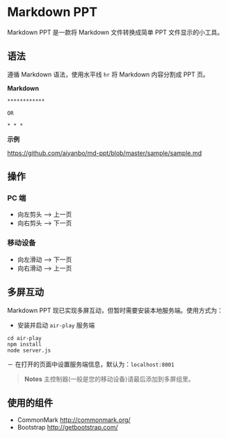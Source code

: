 Markdown PPT
============

Markdown PPT 是一款将 Markdown 文件转换成简单 PPT 文件显示的小工具。

## 语法

遵循 Markdown 语法，使用水平线 `hr` 将 Markdown 内容分割成 PPT 页。

**Markdown**

```
************

OR

* * *
```

**示例**

https://github.com/aiyanbo/md-ppt/blob/master/sample/sample.md

## 操作

### PC 端

- 向左剪头 --> 上一页
- 向右剪头 --> 下一页

### 移动设备

- 向左滑动 --> 下一页
- 向右滑动 --> 上一页

## 多屏互动

Markdown PPT 现已实现多屏互动，但暂时需要安装本地服务端。使用方式为：

- 安装并启动 `air-play` 服务端

```
cd air-play
npm install
node server.js
```

－ 在打开的页面中设置服务端信息，默认为：`localhost:8001`

> **Notes**
> 主控制器(一般是您的移动设备)请最后添加到多屏组里。

## 使用的组件

- CommonMark http://commonmark.org/
- Bootstrap http://getbootstrap.com/

